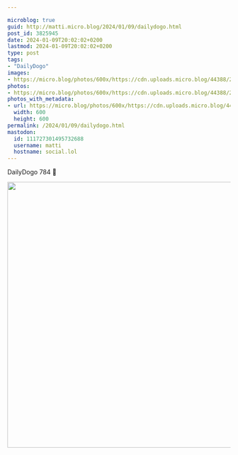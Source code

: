 ```yaml
---

microblog: true
guid: http://matti.micro.blog/2024/01/09/dailydogo.html
post_id: 3825945
date: 2024-01-09T20:02:02+0200
lastmod: 2024-01-09T20:02:02+0200
type: post
tags:
- "DailyDogo"
images:
- https://micro.blog/photos/600x/https://cdn.uploads.micro.blog/44388/2024/7406903c957e4f378e45d0daf0b238f1.jpg
photos:
- https://micro.blog/photos/600x/https://cdn.uploads.micro.blog/44388/2024/7406903c957e4f378e45d0daf0b238f1.jpg
photos_with_metadata:
- url: https://micro.blog/photos/600x/https://cdn.uploads.micro.blog/44388/2024/7406903c957e4f378e45d0daf0b238f1.jpg
  width: 600
  height: 600
permalink: /2024/01/09/dailydogo.html
mastodon:
  id: 111727301495732688
  username: matti
  hostname: social.lol
---
```

DailyDogo 784 🐶

<img src="/media/uploads/2024/7406903c957e4f378e45d0daf0b238f1.jpg" width="600" height="600" alt="" />
